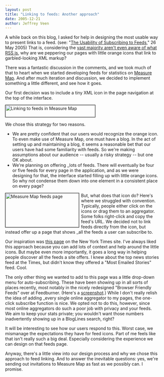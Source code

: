 ```yaml
--- 
layout: post
title: "Linking to feeds: Another approach"
date: 2005-12-21
author: Jeffrey Veen
---
```

A while back on this blog, I asked for help in designing the most usable way to present links to a feed. (see: "<a href="http://www.veen.com/jeff/archives/000733.html">The Usability of Subscribing to Feeds</a>," 26 May 2005) That is, considering the <a href="http://rssdiary.marketingstudies.net/content/according_to_forrester_6_use_rss.php">vast majority aren't even aware of what RSS is</a>, why are we peppering our pages with little orange icons that link to garbled-looking XML markup?

There was a fantastic discussion in the comments, and we took much of that to heart when we started developing feeds for statistics on <a href="http://www.measuremap.com/">Measure Map</a>. And after much iteration and discussion, we decided to implement something a little different, and see how it goes.

Our first decision was to include a tiny XML icon in the page navigation at the top of the interface. 

<a href="http://www.flickr.com/photos/veen/76066703/"><img src="http://static.flickr.com/41/76066703_8335ffe307_o.jpg" width="293" height="39" alt="Linking to feeds in Measure Map"  style="border: 1px solid black;" /></a>

We chose this strategy for two reasons. 

<ul><li>We are pretty confident that our users would recognize the orange icon. To even make use of Measure Map, one must have a blog. In the act of setting up and maintaining a blog, it seems a reasonable bet that our users have had some familiarity with feeds. So we're making assumptions about our audience -- usually a risky strategy -- but one OK about.</li>

<li>We're planning on offering _lots of feeds. There will eventually be four or five feeds for every page in the application, and as we were designing for that, the interface started filling up with little orange icons. So why not condense them down into one element in a consistent place on every page?</li></ul>

<a href="http://www.flickr.com/photos/veen/76064195/" title="Click for Larger Image"><img src="http://static.flickr.com/38/76064195_8b35f6153b_m.jpg" width="240" height="111" alt="Measure Map feeds page" style="border: 1px solid black; float: left; margin-right: 6px;" /></a>

But, what does that icon do? Here's where we struggled with convention. Typically, people either click on the icons or drag them to an aggregator. Some folks right-click and copy the feed's URL. We decided not to link feeds directly from the icon, but instead offer up a page that shows _all the feeds a user can subscribe to.

Our inspiration was <a href="http://www.nytimes.com/services/xml/rss/index.html">this page</a> on the New York Times site. I've always liked this approach because you can add lots of context and help around the little icons. But maybe even more importantly, it goes a long way in helping people discover all the feeds a site offers. I knew about the top news stories feed at the Times, but didn't know they offered a "Most Emailed Stories" feed. Cool.

The only other thing we wanted to add to this page was a little drop-down menu for auto-subscribing. These have been showing up in all sorts of places recently, most notably in the nicely redesigned "Browser Friendly Feeds" over at Feedburner. (Here's a <a href="http://www.feedburner.com/fb/i/bf/new_style_zoom.gif">screenshot</a>.) While I don't really relish the idea of adding _every single online aggregator to my pages, the one-click subscribe function is nice. We opted not to do this, however, since most online aggregators do such a poor job with privacy and your feeds. We aim to keep your stats private; you wouldn't want those numbers inadvertently showing up in a BlogLines search, right?

It will be interesting to see how our users respond to this. Worst case, we mismanage the expectations they have for feed icons. Part of me feels like that isn't really such a big deal. Especially considering the experience we can design on that feeds page.

Anyway, there's a little view into our design process and why we chose this approach to feed linking. And to answer the inevitable questions: yes, we're sending out invitations to Measure Map as fast as we possibly can. I promise.
&#8203;